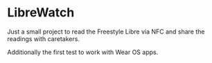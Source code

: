 # LibreWatch

Just a small project to read the Freestyle Libre via NFC and share the readings with caretakers.

Additionally the first test to work with Wear OS apps.
